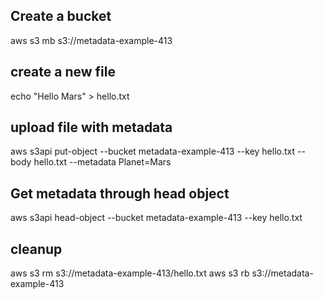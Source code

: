 ## Create a bucket
aws s3 mb s3://metadata-example-413

## create a new file
echo "Hello Mars" > hello.txt

## upload file with metadata
aws s3api put-object --bucket metadata-example-413 --key hello.txt --body hello.txt --metadata Planet=Mars

## Get metadata through head object
aws s3api head-object --bucket metadata-example-413 --key hello.txt 

## cleanup
aws s3 rm s3://metadata-example-413/hello.txt
aws s3 rb s3://metadata-example-413